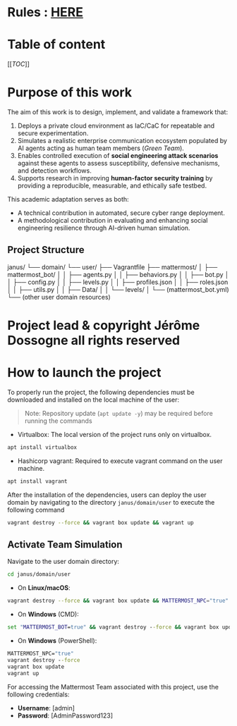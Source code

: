 # Rules : [HERE](reporting/project_management/Rules-for-Janus-project.md)

# Table of content

[[_TOC_]]

# Purpose of this work
The aim of this work is to design, implement, and validate a framework that:
1. Deploys a private cloud environment as IaC/CaC for repeatable and secure experimentation.
2. Simulates a realistic enterprise communication ecosystem populated by AI agents acting as human team members (*Green Team*).
3. Enables controlled execution of **social engineering attack scenarios** against these agents to assess susceptibility, defensive mechanisms, and detection workflows.
4. Supports research in improving **human-factor security training** by providing a reproducible, measurable, and ethically safe testbed.

This academic adaptation serves as both:
- A technical contribution in automated, secure cyber range deployment.
- A methodological contribution in evaluating and enhancing social engineering resilience through AI-driven human simulation.

## Project Structure
janus/
└── domain/
└── user/
├── Vagrantfile
├── mattermost/
│ ├── mattermost_bot/
│ │ ├── agents.py
│ │ ├── behaviors.py
│ │ ├── bot.py
│ │ ├── config.py
│ │ ├── levels.py
│ │ ├── profiles.json
│ │ ├── roles.json
│ │ ├── utils.py
│ │ ├── Data/
│ │ └── levels/
│ └── (mattermost_bot.yml)
└── (other user domain resources)


# Project lead & copyright Jérôme Dossogne all rights reserved

# How to launch the project
To properly run the project, the following dependencies must be downloaded and installed on the local machine of the user:

> Note: Repository update (`apt update -y`) may be required before running the commands 

- Virtualbox: The local version of the project runs only on virtualbox.
```sh
apt install virtualbox
```

- Hashicorp vagrant: Required to execute vagrant command on the user machine.
 ```sh
apt install vagrant
```


After the installation of the dependencies, users can deploy the user domain by navigating to the directory ```janus/domain/user``` to execute the following command

```sh
vagrant destroy --force && vagrant box update && vagrant up
```

## Activate Team Simulation 

Navigate to the user domain directory:

```sh
cd janus/domain/user
```

* On **Linux/macOS**:

```sh
vagrant destroy --force && vagrant box update && MATTERMOST_NPC="true"
```

* On **Windows** (CMD):

```cmd
set "MATTERMOST_BOT=true" && vagrant destroy --force && vagrant box update && vagrant up
```

* On **Windows** (PowerShell):

```cmd
MATTERMOST_NPC="true"
vagrant destroy --force
vagrant box update
vagrant up
```

For accessing the Mattermost Team associated with this project, use the following credentials:

- **Username**: [admin]
- **Password**: [AdminPassword123]


